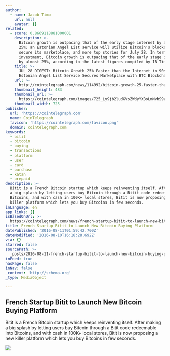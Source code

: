 ```yaml
---
author:
  - name: Jacob Timp
    url: null
    avatar: {}
related:
  - score: 0.8669118881000001
    description: >-
      Bitcoin growth is outpacing that of the early stage internet by almost
      25%; an Estonian Angel List service will utilize Bitcoin's blockchain to
      secure its marketplace, and more top stories for July 28. In terms of
      investment, Bitcoin growth is outpacing that of the early stage internet
      by almost 25%, according to the latest figures compiled by IB Times UK.
    title: >-
      JUL 28 DIGEST: Bitcoin Growth 25% Faster than the Internet in 90s;
      Estonian Angel List Service Secures Marketplace with BTC Blockchain
    url: >-
      http://cointelegraph.com/news/114992/bitcoin-growth-25-faster-than-the-internet-in-90s-estonian-angel-list-service-secures-marketplace-with-btc-blockchain
    thumbnail_height: 483
    thumbnail_url: >-
      https://cointelegraph.com/images/725_Ly9jb2ludGVsZWdyYXBoLmNvbS9zdG9yYWdlL3VwbG9hZHMvdmlldy85OTE5MjU5NTUxNmEyZDIxZWMxOTZiZWQzNjI2MjQ0NS5wbmc=.jpg
    thumbnail_width: 725
publisher:
  url: 'https://cointelegraph.com'
  name: CoinTelegraph
  favicon: 'https://cointelegraph.com/favicon.png'
  domain: cointelegraph.com
keywords:
  - bitit
  - bitcoin
  - buying
  - transactions
  - platform
  - user
  - card
  - purchase
  - katan
  - prepaid
description: >-
  Bitit is a French Bitcoin startup which keeps reinventing itself. After making
  a big splash by letting users buy Bitcoin through a Bitit code redeemable into
  Bitcoins, and with cash in 100K+ local stores, Bitit is now proposing a new
  killer platform which lets you buy Bitcoins in few seconds.
inLanguage: en
app_links: []
isBasedOnUrl: >-
  https://cointelegraph.com/news/french-startup-bitit-to-launch-new-bitcoin-buying-platform
title: French Startup Bitit to Launch New Bitcoin Buying Platform
datePublished: '2016-08-11T01:59:42.700Z'
dateModified: '2016-08-10T16:18:28.692Z'
via: {}
starred: false
sourcePath: >-
  _posts/2016-08-11-french-startup-bitit-to-launch-new-bitcoin-buying-platform.md
inFeed: true
hasPage: false
inNav: false
_context: 'http://schema.org'
_type: MediaObject

---
```

<article style=""><h1>French Startup Bitit to Launch New Bitcoin Buying Platform</h1><p>Bitit is a French Bitcoin startup which keeps reinventing itself. After making a big splash by letting users buy Bitcoin through a Bitit code redeemable into Bitcoins, and with cash in 100K+ local stores, Bitit is now proposing a new killer platform which lets you buy Bitcoins in few seconds.</p><img src="https://cointelegraph.com/images/725_Ly9jb2ludGVsZWdyYXBoLmNvbS9zdG9yYWdlL3VwbG9hZHMvdmlldy8wMjZhOTA5Mzc0N2YyY2M4YWNmYjQyOWViNmYyOTMyMi5qcGc=.jpg" /></article>